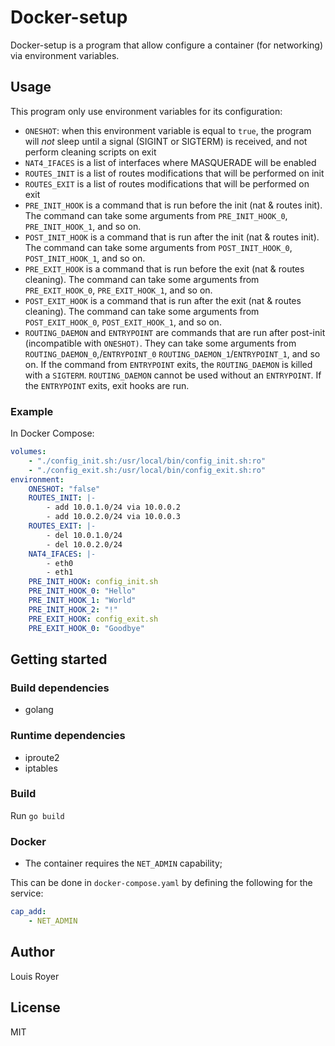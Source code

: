 # Docker-setup
Docker-setup is a program that allow configure a container (for networking) via environment variables.

## Usage
This program only use environment variables for its configuration:
- `ONESHOT`: when this environment variable is equal to `true`, the program will *not* sleep until a signal (SIGINT or SIGTERM) is received, and not perform cleaning scripts on exit 
- `NAT4_IFACES` is a list of interfaces where MASQUERADE will be enabled
- `ROUTES_INIT` is a list of routes modifications that will be performed on init
- `ROUTES_EXIT` is a list of routes modifications that will be performed on exit 
- `PRE_INIT_HOOK` is a command that is run before the init (nat & routes init). The command can take some arguments from `PRE_INIT_HOOK_0`, `PRE_INIT_HOOK_1`, and so on.
- `POST_INIT_HOOK` is a command that is run after the init (nat & routes init). The command can take some arguments from `POST_INIT_HOOK_0`, `POST_INIT_HOOK_1`, and so on.
- `PRE_EXIT_HOOK` is a command that is run before the exit (nat & routes cleaning). The command can take some arguments from `PRE_EXIT_HOOK_0`, `PRE_EXIT_HOOK_1`, and so on.
- `POST_EXIT_HOOK` is a command that is run after the exit (nat & routes cleaning). The command can take some arguments from `POST_EXIT_HOOK_0`, `POST_EXIT_HOOK_1`, and so on.
- `ROUTING_DAEMON` and `ENTRYPOINT` are commands that are run after post-init (incompatible with `ONESHOT)`. They can take some arguments from `ROUTING_DAEMON_0`,/`ENTRYPOINT_0` `ROUTING_DAEMON_1`/`ENTRYPOINT_1`, and so on. If the command from `ENTRYPOINT` exits, the `ROUTING_DAEMON` is killed with a `SIGTERM`. `ROUTING_DAEMON` cannot be used without an `ENTRYPOINT`. If the `ENTRYPOINT` exits, exit hooks are run.

### Example
In Docker Compose:
```yaml
volumes:
    - "./config_init.sh:/usr/local/bin/config_init.sh:ro"
    - "./config_exit.sh:/usr/local/bin/config_exit.sh:ro"
environment:
    ONESHOT: "false"
    ROUTES_INIT: |-
        - add 10.0.1.0/24 via 10.0.0.2
        - add 10.0.2.0/24 via 10.0.0.3
    ROUTES_EXIT: |-
        - del 10.0.1.0/24
        - del 10.0.2.0/24
    NAT4_IFACES: |-
        - eth0
        - eth1
    PRE_INIT_HOOK: config_init.sh
    PRE_INIT_HOOK_0: "Hello"
    PRE_INIT_HOOK_1: "World"
    PRE_INIT_HOOK_2: "!"
    PRE_EXIT_HOOK: config_exit.sh
    PRE_EXIT_HOOK_0: "Goodbye"
```

## Getting started
### Build dependencies
- golang

### Runtime dependencies
- iproute2
- iptables

### Build
Run `go build`

### Docker
- The container requires the `NET_ADMIN` capability;

This can be done in `docker-compose.yaml` by defining the following for the service:

```yaml
cap_add:
    - NET_ADMIN
```

## Author
Louis Royer

## License
MIT
